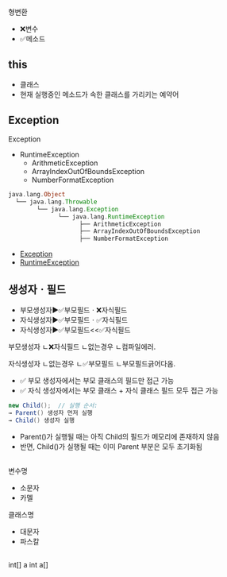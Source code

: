 

##
형변환
- ❌변수
- ✅메소드

## this
- 클래스
- 현재 실행중인 메소드가 속한 클래스를 가리키는 예약어


## Exception
Exception
- RuntimeException
  - ArithmeticException
  - ArrayIndexOutOfBoundsException
  - NumberFormatException

```php
java.lang.Object
  └── java.lang.Throwable
        └── java.lang.Exception
              └── java.lang.RuntimeException
                    ├── ArithmeticException
                    ├── ArrayIndexOutOfBoundsException
                    ├── NumberFormatException
```

- [Exception](https://docs.oracle.com/javase/8/docs/api/java/lang/Exception.html)
- [RuntimeException](https://docs.oracle.com/javase/8/docs/api/java/lang/RuntimeException.html)


## 생성자ㆍ필드
- 부모생성자▶️✅부모필드ㆍ❌자식필드
- 자식생성자▶️✅부모필드ㆍ✅자식필드
- 자식생성자▶️✅부모필드<<✅자식필드

부모생성자
ㄴ❌자식필드
ㄴ없는경우
ㄴ컴파일에러.

자식생성자
ㄴ없는경우
ㄴ✅부모필드
ㄴ부모필드긁어다옴.

- ✅ 부모 생성자에서는 부모 클래스의 필드만 접근 가능
- ✅ 자식 생성자에서는 부모 클래스 + 자식 클래스 필드 모두 접근 가능

```java
new Child();  // 실행 순서:
→ Parent() 생성자 먼저 실행  
→ Child() 생성자 실행
```
- Parent()가 실행될 때는 아직 Child의 필드가 메모리에 존재하지 않음
- 반면, Child()가 실행될 때는 이미 Parent 부분은 모두 초기화됨


##
변수명
- 소문자
- 카멜

클래스명
- 대문자
- 파스칼



##
int[] a
int a[]
